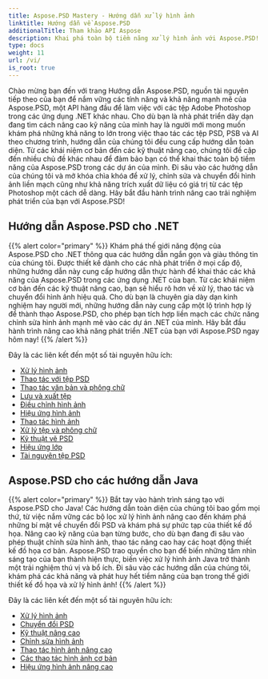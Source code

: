 ```yaml
---
title: Aspose.PSD Mastery - Hướng dẫn xử lý hình ảnh
linktitle: Hướng dẫn về Aspose.PSD
additionalTitle: Tham khảo API Aspose
description: Khai phá toàn bộ tiềm năng xử lý hình ảnh với Aspose.PSD! Đi sâu vào các hướng dẫn toàn diện của chúng tôi để có được những hiểu biết chuyên sâu và hướng dẫn thực hành.
type: docs
weight: 11
url: /vi/
is_root: true
---
```


Chào mừng bạn đến với trang Hướng dẫn Aspose.PSD, nguồn tài nguyên tiếp theo của bạn để nắm vững các tính năng và khả năng mạnh mẽ của Aspose.PSD, một API hàng đầu để làm việc với các tệp Adobe Photoshop trong các ứng dụng .NET khác nhau. Cho dù bạn là nhà phát triển dày dạn đang tìm cách nâng cao kỹ năng của mình hay là người mới mong muốn khám phá những khả năng to lớn trong việc thao tác các tệp PSD, PSB và AI theo chương trình, hướng dẫn của chúng tôi đều cung cấp hướng dẫn toàn diện. Từ các khái niệm cơ bản đến các kỹ thuật nâng cao, chúng tôi đề cập đến nhiều chủ đề khác nhau để đảm bảo bạn có thể khai thác toàn bộ tiềm năng của Aspose.PSD trong các dự án của mình. Đi sâu vào các hướng dẫn của chúng tôi và mở khóa chìa khóa để xử lý, chỉnh sửa và chuyển đổi hình ảnh liền mạch cũng như khả năng trích xuất dữ liệu có giá trị từ các tệp Photoshop một cách dễ dàng. Hãy bắt đầu hành trình nâng cao trải nghiệm phát triển của bạn với Aspose.PSD!

## Hướng dẫn Aspose.PSD cho .NET
{{% alert color="primary" %}}
Khám phá thế giới năng động của Aspose.PSD cho .NET thông qua các hướng dẫn ngắn gọn và giàu thông tin của chúng tôi. Được thiết kế dành cho các nhà phát triển ở mọi cấp độ, những hướng dẫn này cung cấp hướng dẫn thực hành để khai thác các khả năng của Aspose.PSD trong các ứng dụng .NET của bạn. Từ các khái niệm cơ bản đến các kỹ thuật nâng cao, bạn sẽ hiểu rõ hơn về xử lý, thao tác và chuyển đổi hình ảnh hiệu quả. Cho dù bạn là chuyên gia dày dạn kinh nghiệm hay người mới, những hướng dẫn này cung cấp một lộ trình hợp lý để thành thạo Aspose.PSD, cho phép bạn tích hợp liền mạch các chức năng chỉnh sửa hình ảnh mạnh mẽ vào các dự án .NET của mình. Hãy bắt đầu hành trình nâng cao khả năng phát triển .NET của bạn với Aspose.PSD ngay hôm nay!
{{% /alert %}}

Đây là các liên kết đến một số tài nguyên hữu ích:
 
- [Xử lý hình ảnh](./net/image-processing/)
- [Thao tác với tệp PSD](./net/psd-file-manipulation/)
- [Thao tác văn bản và phông chữ](./net/text-and-font-manipulation/)
- [Lưu và xuất tệp](./net/file-saving-and-exporting/)
- [Điều chỉnh hình ảnh](./net/image-adjustment/)
- [Hiệu ứng hình ảnh](./net/image-effects/)
- [Thao tác hình ảnh](./net/image-manipulation/)
- [Xử lý tệp và phông chữ](./net/file-and-font-handling/)
- [Kỹ thuật vẽ PSD](./net/psd-drawing-techniques/)
- [Hiệu ứng lớp](./net/layer-effects/)
- [Tài nguyên tệp PSD](./net/psd-file-resources/)


## Aspose.PSD cho các hướng dẫn Java
{{% alert color="primary" %}}
Bắt tay vào hành trình sáng tạo với Aspose.PSD cho Java! Các hướng dẫn toàn diện của chúng tôi bao gồm mọi thứ, từ việc nắm vững các bộ lọc xử lý hình ảnh nâng cao đến khám phá những bí mật về chuyển đổi PSD và khám phá sự phức tạp của thiết kế đồ họa. Nâng cao kỹ năng của bạn từng bước, cho dù bạn đang đi sâu vào phép thuật chỉnh sửa hình ảnh, thao tác nâng cao hay các hoạt động thiết kế đồ họa cơ bản. Aspose.PSD trao quyền cho bạn để biến những tầm nhìn sáng tạo của bạn thành hiện thực, biến việc xử lý hình ảnh Java trở thành một trải nghiệm thú vị và bổ ích. Đi sâu vào các hướng dẫn của chúng tôi, khám phá các khả năng và phát huy hết tiềm năng của bạn trong thế giới thiết kế đồ họa và xử lý hình ảnh!
{{% /alert %}}

Đây là các liên kết đến một số tài nguyên hữu ích:

- [Xử lý hình ảnh](./java/image-processing/)
- [Chuyển đổi PSD](./java/psd-conversion/)
- [Kỹ thuật nâng cao](./java/advanced-techniques/)
- [Chỉnh sửa hình ảnh](./java/image-editing/)
- [Thao tác hình ảnh nâng cao](./java/advanced-image-manipulation/)
- [Các thao tác hình ảnh cơ bản](./java/basic-image-operations/)
- [Hiệu ứng hình ảnh nâng cao](./java/advanced-image-effects/)